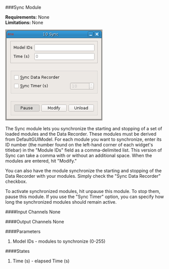 ###Sync Module

**Requirements:** None  
**Limitations:** None  

![Sync GUI](sync.png)

<!--start-->
The Sync module lets you synchronize the starting and stopping of a set of loaded modules and the Data Recorder. These modules must be derived from DefaultGUIModel. For each module you want to synchronize, enter its ID number (the number found on the left-hand corner of each widget's titlebar) in the "Module IDs" field as a comma-delimited list. This version of Sync can take a comma with or without an additional space. When the modules are entered, hit "Modify." 

You can also have the module synchronize the starting and stopping of the Data Recorder with your modules. Simply check the "Sync Data Recorder" checkbox.  

To activate synchronized modules, hit unpause this module. To stop them, pause this module. If you use the "Sync Timer" option, you can specify how long the synchronized modules should remain active. 
<!--end-->


####Input Channels
None

####Output Channels
None

####Parameters
1. Model IDs - modules to synchronize (0-255)

####States
1. Time (s) - elapsed Time (s)
